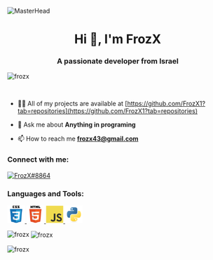 ![MasterHead](https://user-images.githubusercontent.com/10498744/210012254-234538ff-d198-48aa-8964-37e6fd45d227.gif)

<h1 align="center">Hi 👋, I'm FrozX</h1>
<h3 align="center">A passionate developer from Israel</h3>



<p align="left"> <img src="https://komarev.com/ghpvc/?username=frozx&label=Profile%20views&color=0e75b6&style=flat" alt="frozx" /> </p>

<p align="left"> <a href="https://twitter.com/" target="blank"><img src="https://img.shields.io/twitter/follow/?logo=twitter&style=for-the-badge" alt="" /></a> </p>

- 👨‍💻 All of my projects are available at [https://github.com/FrozX1?tab=repositories](https://github.com/FrozX1?tab=repositories)

- 💬 Ask me about **Anything in programing**

- 📫 How to reach me **frozx43@gmail.com**

<h3 align="left">Connect with me:</h3>
<p align="left">
<a href="https://discord.gg/FrozX#8864" target="blank"><img align="center" src="https://raw.githubusercontent.com/rahuldkjain/github-profile-readme-generator/master/src/images/icons/Social/discord.svg" alt="FrozX#8864" height="30" width="40" /></a>
</p>

<h3 align="left">Languages and Tools:</h3>
<p align="left"> <a href="https://www.w3schools.com/css/" target="_blank" rel="noreferrer"> <img src="https://raw.githubusercontent.com/devicons/devicon/master/icons/css3/css3-original-wordmark.svg" alt="css3" width="40" height="40"/> </a> <a href="https://www.w3.org/html/" target="_blank" rel="noreferrer"> <img src="https://raw.githubusercontent.com/devicons/devicon/master/icons/html5/html5-original-wordmark.svg" alt="html5" width="40" height="40"/> </a> <a href="https://developer.mozilla.org/en-US/docs/Web/JavaScript" target="_blank" rel="noreferrer"> <img src="https://raw.githubusercontent.com/devicons/devicon/master/icons/javascript/javascript-original.svg" alt="javascript" width="40" height="40"/> </a> <a href="https://www.python.org" target="_blank" rel="noreferrer"> <img src="https://raw.githubusercontent.com/devicons/devicon/master/icons/python/python-original.svg" alt="python" width="40" height="40"/> </a> </p>

<p><img align="left" src="https://github-readme-stats.vercel.app/api/top-langs?username=frozx&show_icons=true&locale=en&layout=compact" alt="frozx" /></p>

<p>&nbsp;<img align="center" src="https://github-readme-stats.vercel.app/api?username=frozx&show_icons=true&locale=en" alt="frozx" /></p>

<p><img align="center" src="https://github-readme-streak-stats.herokuapp.com/?user=frozx&" alt="frozx" /></p>
